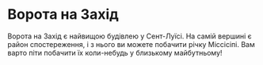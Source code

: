 # Ворота на Захід

Ворота на Захід є найвищою будівлею у Сент-Луїсі. На самій вершині є район
спостереження, і з нього ви можете побачити річку Міссісіпі. Вам варто піти
побачити їх коли-небудь у близькому майбутньому!
